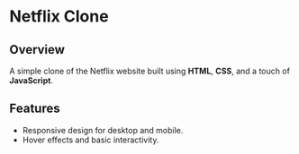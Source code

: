 # Netflix Clone

## Overview
A simple clone of the Netflix website built using **HTML**, **CSS**, and a touch of **JavaScript**. 

## Features
- Responsive design for desktop and mobile.  
- Hover effects and basic interactivity.

